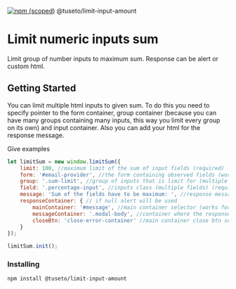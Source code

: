 [![npm (scoped)](https://img.shields.io/npm/v/@tuseto/limit-input-amount)](https://www.npmjs.com/package/@tuseto/limit-input-amount)
@tuseto/limit-input-amount

# Limit numeric inputs sum

Limit group of number inputs to maximum sum. Response can be alert or custom html.

## Getting Started

You can limit multiple html inputs to given sum. To do this you need to specify pointer to the form container, group container (because you can have many groups containing many inputs, this way you limit every group on its own) and
input container. Also you can add your html for the response message.

Give examples
```js
let limitSum = new window.limitSum({
	limit: 100, //maximum limit of the sum of input fields (required)
	form: '#email-provider', //the form containing observed fields (works for 1 form per page) (required)
	group: '.sum-limit', //group of inputs that is limit for (multiple groups) (required)
	field: '.percentage-input', //inputs class (multiple fields) (required)
	message: 'Sum of the fields have to be maximum: ', //response message (required)
	responseContainer: { // if null alert will be used
		mainContainer: '#message', //main container selector (works for 1 container per page)
		messageContainer: '.modal-body', //container where the response will be shown (works for 1 message container per page)
		closeBtn: 'close-error-container' //main container close btn selector
	}
});

limitSum.init();
```

### Installing

`npm install @tuseto/limit-input-amount`
